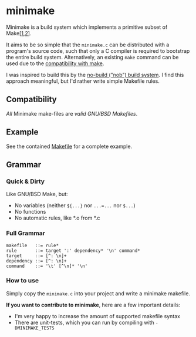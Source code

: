 # minimake

Minimake is a build system which implements a primitive subset of Make[[1](https://www.gnu.org/software/make/),[2](https://wiki.netbsd.org/tutorials/bsd_make/)].

It aims to be so simple that the `minimake.c` can be distributed with a program's source code, such that only a C compiler is required to bootstrap the entire build system. Alternatively, an existing `make` command can be used due to the [compatibility with make](#compatibility).

I was inspired to build this by the [no-build ("nob") build system](https://github.com/tsoding/nob.h). I find this approach meaningful, but I'd rather write simple Makefile rules.

## Compatibility

*All* Minimake make-files are *valid GNU/BSD Makefiles*.

## Example

See the contained [Makefile](./Makefile) for a complete example.

## Grammar

### Quick & Dirty

Like GNU/BSD Make, but:
- No variables (neither `${...}` nor `...=...` nor `$...`)
- No functions
- No automatic rules, like *.o from *.c

### Full Grammar

```
makefile   ::= rule*
rule       ::= target ':' dependency* '\n' command*
target     ::= [^: \n]+
dependency ::= [^: \n]+
command    ::= '\t' [^\n]* '\n'
```

### How to use

Simply copy the `minimake.c` into your project and write a minimake makefile.

**If you want to contribute to minimake**, here are a few important details:
- I'm very happy to increase the amount of supported makefile syntax
- There are unit-tests, which you can run by compiling with `-DMINIMAKE_TESTS`
